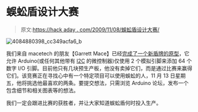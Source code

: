 # 蜈蚣盾设计大赛

> 原文:[https://hack aday . com/2009/11/08/蜈蚣盾设计大赛/](https://hackaday.com/2009/11/08/centipede-shield-design-contest/)

![4084880398_cc349acfa6_b](../Images/6db49b4188d4b792014ecd4d5fbde1f0.png "4084880398_cc349acfa6_b")

我们来自 macetech 的朋友【Garrett Mace】已经[完成了一个新盾牌的原型](http://www.arduino.cc/cgi-bin/yabb2/YaBB.pl?num=1257672398)，它允许 Arduino(或任何其他带有 [I2C](http://en.wikipedia.org/wiki/I%C2%B2C) 的微控制器)仅使用 2 个模拟引脚来添加 64 个数字 I/O 引脚。目前他只有几块预生产板，他没有卖掉它们，而是通过比赛来赢得它们。该竞赛正在寻找心中有一个特定项目可以使用蜈蚣的人，11 月 13 日星期五，他将挑选他最喜欢的两条。要提交想法，只需浏览 Arduino 论坛，发布一个包含细节和相关图表等的想法。

我们一定会跟进比赛的获胜者，并让大家知道蜈蚣盾何时投入生产。